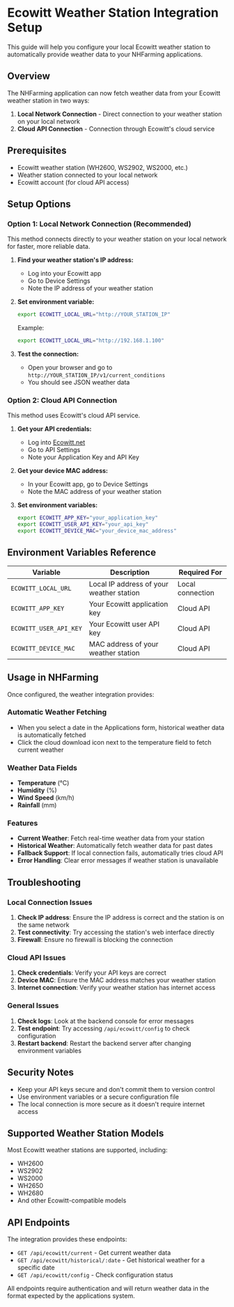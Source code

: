 # Ecowitt Weather Station Integration Setup

This guide will help you configure your local Ecowitt weather station to automatically provide weather data to your NHFarming applications.

## Overview

The NHFarming application can now fetch weather data from your Ecowitt weather station in two ways:
1. **Local Network Connection** - Direct connection to your weather station on your local network
2. **Cloud API Connection** - Connection through Ecowitt's cloud service

## Prerequisites

- Ecowitt weather station (WH2600, WS2902, WS2000, etc.)
- Weather station connected to your local network
- Ecowitt account (for cloud API access)

## Setup Options

### Option 1: Local Network Connection (Recommended)

This method connects directly to your weather station on your local network for faster, more reliable data.

1. **Find your weather station's IP address:**
   - Log into your Ecowitt app
   - Go to Device Settings
   - Note the IP address of your weather station

2. **Set environment variable:**
   ```bash
   export ECOWITT_LOCAL_URL="http://YOUR_STATION_IP"
   ```
   
   Example:
   ```bash
   export ECOWITT_LOCAL_URL="http://192.168.1.100"
   ```

3. **Test the connection:**
   - Open your browser and go to `http://YOUR_STATION_IP/v1/current_conditions`
   - You should see JSON weather data

### Option 2: Cloud API Connection

This method uses Ecowitt's cloud API service.

1. **Get your API credentials:**
   - Log into [Ecowitt.net](https://www.ecowitt.net)
   - Go to API Settings
   - Note your Application Key and API Key

2. **Get your device MAC address:**
   - In your Ecowitt app, go to Device Settings
   - Note the MAC address of your weather station

3. **Set environment variables:**
   ```bash
   export ECOWITT_APP_KEY="your_application_key"
   export ECOWITT_USER_API_KEY="your_api_key"
   export ECOWITT_DEVICE_MAC="your_device_mac_address"
   ```

## Environment Variables Reference

| Variable | Description | Required For |
|----------|-------------|--------------|
| `ECOWITT_LOCAL_URL` | Local IP address of your weather station | Local connection |
| `ECOWITT_APP_KEY` | Your Ecowitt application key | Cloud API |
| `ECOWITT_USER_API_KEY` | Your Ecowitt user API key | Cloud API |
| `ECOWITT_DEVICE_MAC` | MAC address of your weather station | Cloud API |

## Usage in NHFarming

Once configured, the weather integration provides:

### Automatic Weather Fetching
- When you select a date in the Applications form, historical weather data is automatically fetched
- Click the cloud download icon next to the temperature field to fetch current weather

### Weather Data Fields
- **Temperature** (°C)
- **Humidity** (%)
- **Wind Speed** (km/h)
- **Rainfall** (mm)

### Features
- **Current Weather**: Fetch real-time weather data from your station
- **Historical Weather**: Automatically fetch weather data for past dates
- **Fallback Support**: If local connection fails, automatically tries cloud API
- **Error Handling**: Clear error messages if weather station is unavailable

## Troubleshooting

### Local Connection Issues
1. **Check IP address**: Ensure the IP address is correct and the station is on the same network
2. **Test connectivity**: Try accessing the station's web interface directly
3. **Firewall**: Ensure no firewall is blocking the connection

### Cloud API Issues
1. **Check credentials**: Verify your API keys are correct
2. **Device MAC**: Ensure the MAC address matches your weather station
3. **Internet connection**: Verify your weather station has internet access

### General Issues
1. **Check logs**: Look at the backend console for error messages
2. **Test endpoint**: Try accessing `/api/ecowitt/config` to check configuration
3. **Restart backend**: Restart the backend server after changing environment variables

## Security Notes

- Keep your API keys secure and don't commit them to version control
- Use environment variables or a secure configuration file
- The local connection is more secure as it doesn't require internet access

## Supported Weather Station Models

Most Ecowitt weather stations are supported, including:
- WH2600
- WS2902
- WS2000
- WH2650
- WH2680
- And other Ecowitt-compatible models

## API Endpoints

The integration provides these endpoints:
- `GET /api/ecowitt/current` - Get current weather data
- `GET /api/ecowitt/historical/:date` - Get historical weather for a specific date
- `GET /api/ecowitt/config` - Check configuration status

All endpoints require authentication and will return weather data in the format expected by the applications system. 